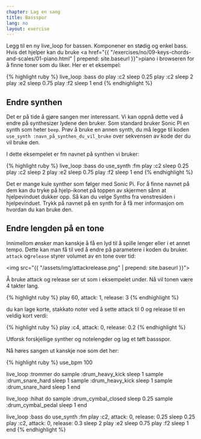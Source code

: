 ```yaml
---
chapter: Lag en sang
title: Bassspor
lang: no
layout: exercise
---
```


Legg til en ny live_loop for bassen. Komponener en stødig og enkel bass. Hvis det hjelper kan du bruke <a href="{{ "/exercises/no/09-keys-chords-and-scales/01-piano.html" | prepend: site.baseurl }}">piano</a> i browseren for å finne toner som du liker. Her er et eksempel:

{% highlight ruby %}
live_loop :bass do
  play :c2
  sleep 0.25
  play :c2
  sleep 2
  play :e2
  sleep 0.75
  play :f2
  sleep 1
end
{% endhighlight %}

## Endre synthen

Det er på tide å gjøre sangen mer interessant. Vi kan oppnå dette ved å endre på synthesizer lydene den bruker. Som standard bruker Sonic PI en synth som heter `beep`. Prøv å bruke en annen synth, du må legge til koden `use_synth :navn_på_synthen_du_vil_bruke` over sekvensen av kode der du vil bruke den.

I dette eksempelet er fm navnet på synthen vi bruker:

{% highlight ruby %}
live_loop :bass do
  use_synth :fm
  play :c2
  sleep 0.25
  play :c2
  sleep 2
  play :e2
  sleep 0.75
  play :f2
  sleep 1
end
{% endhighlight %}

Det er mange kule synther som følger med Sonic Pi. For å finne navnet på dem kan du tryke på hjelp-ikonet på toppen av skjermen sånn at hjelpevinduet dukker opp. Så kan du velge Synths fra venstresiden i hjelpevinduet. Trykk på navnet på en synth for å få mer informasjon om hvordan du kan bruke den.

## Endre lengden på en tone

Innimellom ønsker man kanskje å få en lyd til å spille lenger eller i et annet tempo. Dette kan man få til ved å endre på parametere i koden du bruker. `attack` og`release` styrer volumet av en tone over tid:

<img src="{{ "/assets/img/attackrelease.png" | prepend: site.baseurl }}">

Å bruke attack og release ser ut som i eksempelet under. Nå vil tonen være 4 takter lang.

{% highlight ruby %}
play 60, attack: 1, release: 3
{% endhighlight %}

du kan lage korte, stakkato noter ved å sette attack til 0 og release til en veldig kort verdi:

{% highlight ruby %}
play :c4, attack: 0, release: 0.2
{% endhighlight %}

Utforsk forskjellige synther og notelengder og lag et tøft bassspor.

Nå høres sangen ut kanskje noe som det her:

{% highlight ruby %}
use_bpm 100

live_loop :trommer do
  sample :drum_heavy_kick
  sleep 1
  sample :drum_snare_hard
  sleep 1
  sample :drum_heavy_kick
  sleep 1
  sample :drum_snare_hard
  sleep 1
end

live_loop :hihat do
  sample :drum_cymbal_closed
  sleep 0.25
  sample :drum_cymbal_pedal
  sleep 1
end

live_loop :bass do
  use_synth :fm
  play :c2, attack: 0, release: 0.25
  sleep 0.25
  play :c2, attack: 0, release: 0.3
  sleep 2
  play :e2
  sleep 0.75
  play :f2
  sleep 1
end
{% endhighlight %}
